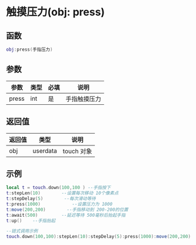 # 触摸压力(obj: press)

## 函数

```lua
obj:press(手指压力)
```

## 参数

| 参数    | 类型  | 必填 | 说明     |
| ----- | --- | -- | ------ |
| press | int | 是  | 手指触摸压力 |

## 返回值

| 返回值 | 类型       | 说明       |
| --- | -------- | -------- |
| obj | userdata | touch 对象 |

## 示例

```lua
local t = touch.down(100,100 ) --手指按下
t:stepLen(10)        --设置每次移动 10个像素点
t:stepDelay(5)        --每次滑动等待
t:press(1000)            --设置压力为 1000
t:move(200,200)        --手指移动到 200-200的位置
t:await(500)         --延迟等待 500毫秒后抬起手指
t:up()    --手指抬起

--链式调用示例
touch.down(100,100):stepLen(10):stepDelay(5):press(1000):move(200,200):await(500):up()    --和上方示例 同样的效果
```
